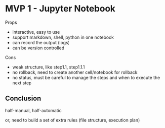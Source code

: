 # MVP 1 - Jupyter Notebook

Props

- interactive, easy to use
- support markdown, shell, python in one notebook
- can record the output (logs)
- can be version controlled

Cons

- weak structure, like step1.1, step1.1.1
- no rollback, need to create another cell/notebook for rollback
- no status, must be careful to manage the steps and when to execute the next step

## Conclusion

half-manual, half-automatic

or, need to build a set of extra rules (file structure, execution plan)
